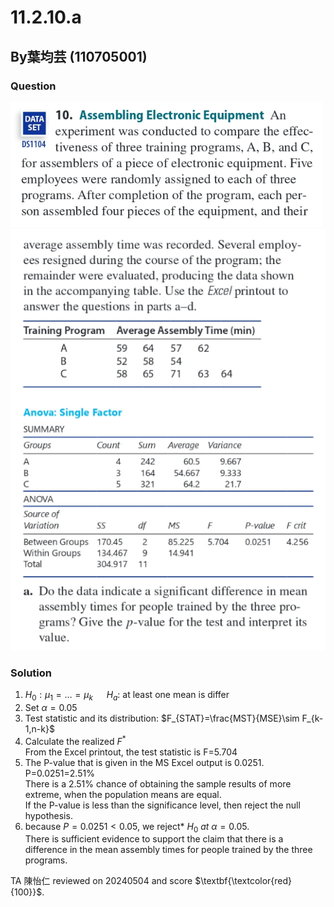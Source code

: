 # 11.2.10.a
## By葉均芸 (110705001) 

### Question
![image](https://github.com/HWTeng-Course/202402-Statistics/blob/062614901795d1a70faaa584e10a5406d1693653/Images/11.2.10-1.png)
![image](https://github.com/HWTeng-Course/202402-Statistics/blob/54059961d2384572039878f80244340ee3d59c4c/Images/11.2.10-2.png)

### Solution
1. $H_0:\mu_1=…=\mu_k$ &emsp; $H_a:$ at least one mean is differ
2. Set  $\alpha=0.05$
3. Test statistic and its distribution: $F_{STAT}=\frac{MST}{MSE}\sim F_{k-1,n-k}$
4. Calculate the realized $F^*$  
From the Excel printout, the test statistic is F=5.704      
5. The P-value that is given in the MS Excel output is 0.0251.  
P=0.0251=2.51%  
There is a 2.51% chance of obtaining the sample results of more extreme, when the population means are equal.  
If the P-value is less than the significance level, then reject the null hypothesis.  
6. because $P=0.0251<0.05$, we reject* $H_0$ *at* $\alpha=0.05$.  
There is sufficient evidence to support the claim that there is a difference in the mean assembly times for people trained by the three programs.

TA 陳怡仁 reviewed on 20240504 and score $\textbf{\textcolor{red}{100}}$. 
